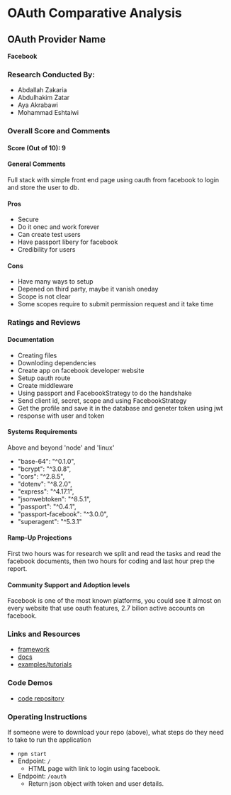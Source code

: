 # OAuth Comparative Analysis

## OAuth Provider Name
**Facebook**

### Research Conducted By:
* Abdallah Zakaria
* Abdulhakim Zatar
* Aya Akrabawi
* Mohammad Eshtaiwi

### Overall Score and Comments
#### Score (Out of 10): 9
#### General Comments
Full stack with simple front end page using oauth from facebook to login and store the user to db.

#### Pros
* Secure
* Do it onec and work forever
* Can create test users
* Have passport libery for facebook
* Credibility for users

#### Cons
* Have many ways to setup
* Depened on third party, maybe it vanish oneday
* Scope is not clear
* Some scopes require to submit permission request and it take time

### Ratings and Reviews
#### Documentation
* Creating files
* Downloding dependencies
* Create app on facebook developer website
* Setup oauth route
* Create middleware
* Using passport and FacebookStrategy to do the handshake
* Send client id, secret, scope and using FacebookStrategy
* Get the profile and save it in the database and geneter token using jwt
* response with user and token

#### Systems Requirements
Above and beyond 'node' and 'linux'
* "base-64": "^0.1.0",
* "bcrypt": "^3.0.8",
* "cors": "^2.8.5",
* "dotenv": "^8.2.0",
* "express": "^4.17.1",
* "jsonwebtoken": "^8.5.1",
* "passport": "^0.4.1",
* "passport-facebook": "^3.0.0",
* "superagent": "^5.3.1"

#### Ramp-Up Projections
First two hours was for research we split and read the tasks and read the facebook documents, then two hours for coding and last hour prep the report.

#### Community Support and Adoption levels
Facebook is one of the most known platforms, you could see it almost on every website that use oauth features, 2.7 bilion active accounts on facebook.


### Links and Resources
* [framework](https://developers.facebook.com/)
* [docs](https://developers.facebook.com/docs/facebook-login/web/)
* [examples/tutorials](https://developers.facebook.com/docs/javascript/examples/)

### Code Demos
* [code repository](https://github.com/zatar-401-advanced-javascript/fb-oauth)

### Operating Instructions
If someone were to download your repo (above), what steps do they need to take to run the application
* `npm start`
* Endpoint: `/`
  * HTML page with link to login using facebook.
* Endpoint: `/oauth`
  * Return json object with token and user details.
